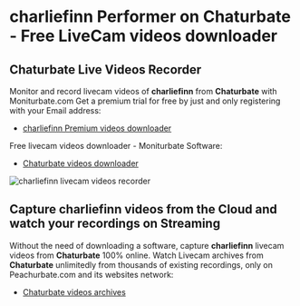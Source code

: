# charliefinn Performer on Chaturbate - Free LiveCam videos downloader

## Chaturbate Live Videos Recorder

Monitor and record livecam videos of **charliefinn** from **Chaturbate** with Moniturbate.com
Get a premium trial for free by just and only registering with your Email address:
* [charliefinn Premium videos downloader](https://moniturbate.com/request-demo-licence-key.html)

Free livecam videos downloader - Moniturbate Software:
* [Chaturbate videos downloader](https://moniturbate.com/moniturbate-download-software.html)

![charliefinn livecam videos recorder](https://peachurnet.com/templates/moniturbate-software.png)


## Capture charliefinn videos from the Cloud and watch your recordings on Streaming

Without the need of downloading a software, capture **charliefinn** livecam videos from **Chaturbate** 100% online.
Watch Livecam archives from **Chaturbate** unlimitedly from thousands of existing recordings, only on Peachurbate.com and its websites network:
* [Chaturbate videos archives](https://peachurnet.com/)